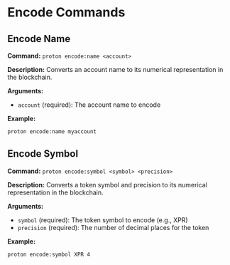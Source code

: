 # Encode Commands

## Encode Name
**Command:** `proton encode:name <account>`

**Description:** Converts an account name to its numerical representation in the blockchain.

**Arguments:**
- `account` (required): The account name to encode

**Example:**
```bash
proton encode:name myaccount
```

## Encode Symbol
**Command:** `proton encode:symbol <symbol> <precision>`

**Description:** Converts a token symbol and precision to its numerical representation in the blockchain.

**Arguments:**
- `symbol` (required): The token symbol to encode (e.g., XPR)
- `precision` (required): The number of decimal places for the token

**Example:**
```bash
proton encode:symbol XPR 4
```